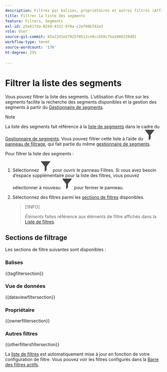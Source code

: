 ```yaml
---
description: Filtrez par balises, propriétaires et autres filtres (Afficher tout, À moi, Partagés avec moi, Favoris et Approuvés).
title: Filtrer la liste des segments
feature: Filters, Segments
exl-id: 25e617da-8249-4332-970a-c2ef00bf42e3
role: User
source-git-commit: 85a22d1e57925f0512ce0cc658cfba1008339d91
workflow-type: tm+mt
source-wordcount: '176'
ht-degree: 25%

---
```


# Filtrer la liste des segments

Vous pouvez filtrer la liste des segments. L’utilisation d’un filtre sur les segments facilite la recherche des segments disponibles et la gestion des segments à partir du [Gestionnaire de segments](manage-filters.md).

>[!NOTE]
>
>La liste des segments fait référence à la [liste de segments](manage-filters.md#filters-list) dans le cadre du [Gestionnaire de segments](manage-filters.md). Vous pouvez filtrer cette liste à l’aide du ![filtre](/help/assets/icons/Filter.svg) [panneau de filtrage](manage-filters.md#filter-panel), qui fait partie du même [gestionnaire de segments](manage-filters.md).
>


Pour filtrer la liste des segments :

1. Sélectionnez ![Filtrer](/help/assets/icons/Filter.svg) pour ouvrir le panneau Filtres. Si vous avez besoin d’espace supplémentaire pour la liste des filtres, vous pouvez sélectionner à nouveau ![Filtrer](/help/assets/icons/Filter.svg) pour fermer le panneau.
1. Sélectionnez des filtres parmi les [sections de filtres](#filter-sections) disponibles.

   >[!INFO]
   >
   >*Éléments* faites référence aux éléments de filtre affichés dans la [Liste de filtres](manage-filters.md#filters-list).
   > 

## Sections de filtrage

Les sections de filtre suivantes sont disponibles :

### Balises

{{tagfiltersection}}

### Vue de données

{{dataviewfiltersection}}

### Propriétaire

{{ownerfiltersection}}


### Autres filtres

{{otherfiltersfiltersection}}


La [liste de filtres](manage-filters.md#filters-list) est automatiquement mise à jour en fonction de votre configuration de filtre. Vous pouvez voir les filtres configurés dans la [Barre des filtres actifs](manage-filters.md#active-filter-bar).
